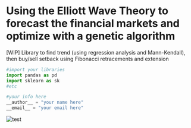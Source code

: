# Using the Elliott Wave Theory to forecast the financial markets and optimize with a genetic algorithm
[WIP] Library to find trend (using regression analysis and Mann-Kendall), then buy/sell setback using Fibonacci retracements and extension

``` python
#import your libraries
import pandas as pd
import sklearn as sk
#etc

#your info here
__author__ = "your name here"
__email__ = "your email here"
```

![test](https://github.com/philos123/PyBacktesting/blob/master/images/test.png)

